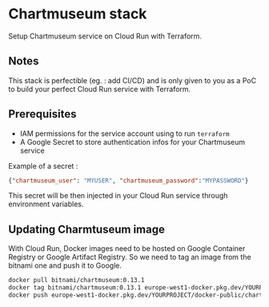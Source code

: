 # Chartmuseum stack

Setup Chartmuseum service on Cloud Run with Terraform.

## Notes

This stack is perfectible (eg. : add CI/CD) and is only given to you as a PoC to build your perfect Cloud Run service with Terraform.

## Prerequisites

* IAM permissions for the service account using to run `terraform`
* A Google Secret to store authentication infos for your Chartmuseum service

Example of a secret :

```json
{"chartmuseum_user": "MYUSER", "chartmuseum_password":"MYPASSWORD"}
```

This secret will be then injected in your Cloud Run service through environment variables.

## Updating Charmtuseum image

With Cloud Run, Docker images need to be hosted on Google Container Registry or Google Artifact Registry. So we need to tag an image from the bitnami one and push it to Google.

```bash
docker pull bitnami/chartmuseum:0.13.1
docker tag bitnami/chartmuseum:0.13.1 europe-west1-docker.pkg.dev/YOURPROJECT/docker-public/chartmuseum:0.13.1
docker push europe-west1-docker.pkg.dev/YOURPROJECT/docker-public/chartmuseum:0.13.1
```
